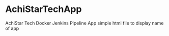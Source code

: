 # AchiStarTechApp
AchiStar Tech Docker Jenkins Pipeline App
simple html file to display name of app
